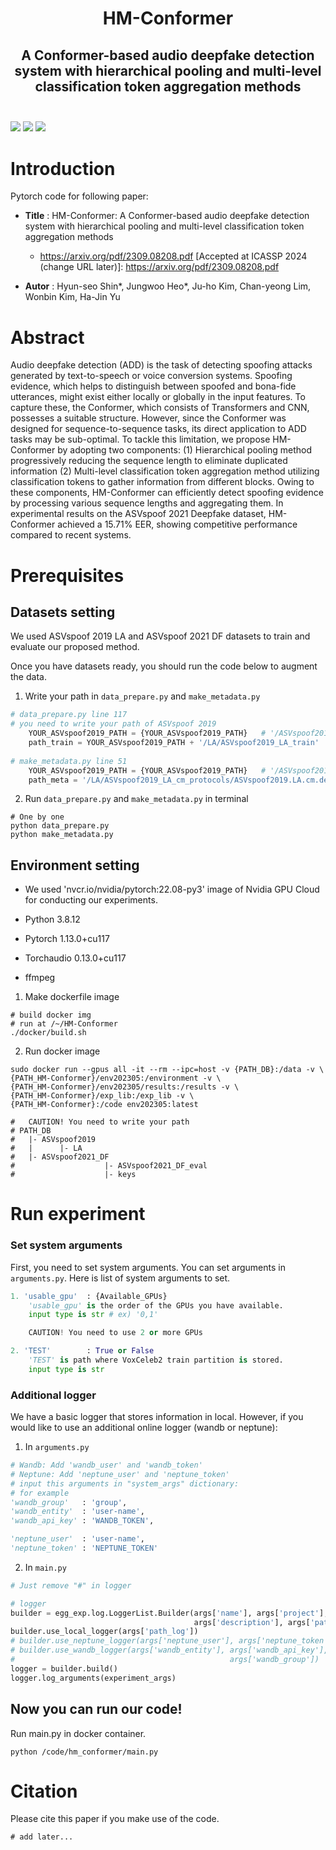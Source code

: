 <h1 align="center">
    <b>HM-Conformer</b>
</h1>

<h2 align="center">
    A Conformer-based audio deepfake detection system with hierarchical pooling and multi-level classification token aggregation methods
</h2>

<h3 align="left">
	<p>
	<br>
	<img src="https://img.shields.io/badge/python-3776AB?style=for-the-badge&logo=Python&logoColor=white"></a>
	<a href="https://docs.nvidia.com/deeplearning/frameworks/pytorch-release-notes/rel-23-08.html#rel-22-08"><img src="https://img.shields.io/badge/22.08-2496ED?style=for-the-badge&logo=Docker&logoColor=white"></a>
	<img src="https://img.shields.io/badge/PyTorch-EE4C2C?style=for-the-badge&logo=PyTorch&logoColor=white"></a>
	</p>
</h3>

# Introduction

Pytorch code for following paper:

* **Title** : HM-Conformer: A Conformer-based audio deepfake detection system with hierarchical pooling and multi-level classification token aggregation methods

  * https://arxiv.org/pdf/2309.08208.pdf [Accepted at ICASSP 2024 (change URL later)]: https://arxiv.org/pdf/2309.08208.pdf

* **Autor** :  Hyun-seo Shin\*, Jungwoo Heo\*, Ju-ho Kim, Chan-yeong Lim, Wonbin Kim, Ha-Jin Yu

# Abstract

Audio deepfake detection (ADD) is the task of detecting spoofing attacks generated by text-to-speech or voice conversion systems. Spoofing evidence, which helps to distinguish between spoofed and bona-fide utterances, might exist either locally or globally in the input features. To capture these, the Conformer, which consists of Transformers and CNN, possesses a suitable structure. However, since the Conformer was designed for sequence-to-sequence tasks, its direct application to ADD tasks may be sub-optimal. To tackle this limitation, we propose HM-Conformer by adopting two components: (1) Hierarchical pooling method progressively reducing the sequence length to eliminate duplicated information (2) Multi-level classification token aggregation method utilizing classification tokens to gather information from different blocks. Owing to these components, HM-Conformer can efficiently detect spoofing evidence by processing various sequence lengths and aggregating them. In experimental results on the ASVspoof 2021 Deepfake dataset, HM-Conformer achieved a 15.71% EER, showing competitive performance compared to recent systems.

# Prerequisites

## Datasets setting

We used ASVspoof 2019 LA and ASVspoof 2021 DF datasets to train and evaluate our proposed method. 

Once you have datasets ready, you should run the code below to augment the data.

1. Write your path in `data_prepare.py` and `make_metadata.py`

```python
# data_prepare.py line 117
# you need to write your path of ASVspoof 2019
  	YOUR_ASVspoof2019_PATH = {YOUR_ASVspoof2019_PATH}   # '/ASVspoof2019'
    path_train = YOUR_ASVspoof2019_PATH + '/LA/ASVspoof2019_LA_train'
   
# make_metadata.py line 51
    YOUR_ASVspoof2019_PATH = {YOUR_ASVspoof2019_PATH}   # '/ASVspoof2019'
    path_meta = '/LA/ASVspoof2019_LA_cm_protocols/ASVspoof2019.LA.cm.dev.trl.txt'
```

2. Run  `data_prepare.py` and `make_metadata.py` in terminal

```
# One by one
python data_prepare.py
python make_metadata.py
```

## Environment setting

* We used 'nvcr.io/nvidia/pytorch:22.08-py3' image of Nvidia GPU Cloud for conducting our experiments. 

* Python 3.8.12

* Pytorch 1.13.0+cu117

* Torchaudio 0.13.0+cu117

* ffmpeg



1. Make dockerfile image

```shell
# build docker img
# run at /~/HM-Conformer
./docker/build.sh
```

2. Run docker image

```shell
sudo docker run --gpus all -it --rm --ipc=host -v {PATH_DB}:/data -v \
{PATH_HM-Conformer}/env202305:/environment -v \
{PATH_HM-Conformer}/env202305/results:/results -v \
{PATH_HM-Conformer}/exp_lib:/exp_lib -v \
{PATH_HM-Conformer}:/code env202305:latest

#	CAUTION! You need to write your path
# PATH_DB
#   |- ASVspoof2019
#   |      |- LA
#   |- ASVspoof2021_DF
#					 |- ASVspoof2021_DF_eval
#					 |- keys
```

# Run experiment

### Set system arguments

First, you need to set system arguments. You can set arguments in `arguments.py`. Here is list of system arguments to set.

```python
1. 'usable_gpu'	 : {Available_GPUs}
	'usable_gpu' is the order of the GPUs you have available.
	input type is str # ex) '0,1'

	CAUTION! You need to use 2 or more GPUs

2. 'TEST'        : True or False
	'TEST' is path where VoxCeleb2 train partition is stored.
	input type is str
```

### Additional logger

We have a basic logger that stores information in local. However, if you would like to use an additional online logger (wandb or neptune):

1. In `arguments.py`

```python
# Wandb: Add 'wandb_user' and 'wandb_token'
# Neptune: Add 'neptune_user' and 'neptune_token'
# input this arguments in "system_args" dictionary:
# for example
'wandb_group'   : 'group',
'wandb_entity'  : 'user-name',
'wandb_api_key' : 'WANDB_TOKEN',

'neptune_user'  : 'user-name',
'neptune_token' : 'NEPTUNE_TOKEN'
```

2. In `main.py`

```python
# Just remove "#" in logger

# logger
builder = egg_exp.log.LoggerList.Builder(args['name'], args['project'], args['tags'], 	
                                         args['description'], args['path_scripts'], args)
builder.use_local_logger(args['path_log'])
# builder.use_neptune_logger(args['neptune_user'], args['neptune_token'])
# builder.use_wandb_logger(args['wandb_entity'], args['wandb_api_key'], 
# 												 args['wandb_group'])
logger = builder.build()
logger.log_arguments(experiment_args)
```

## Now you can run our code!

Run main.py in docker container.

```shell
python /code/hm_conformer/main.py
```

# Citation

Please cite this paper if you make use of the code. 

```
# add later...
```
